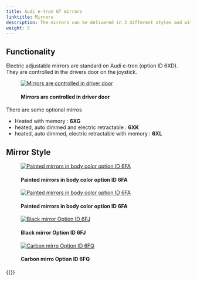 ```yaml
---
title: Audi e-tron GT mirrors
linktitle: Mirrors
description: The mirrors can be delivered in 3 different styles and with different functionality.
weight: 5
---
```

<!-- markdownlint-disable MD033 -->

## Functionality

Electric adjustable mirrors are standard on Audi e-tron (option ID 6XD). They are controlled in the drivers door on the joystick.

<figure>
    <a href="https://media.electrichasgoneaudi.net/multimedia/models/e-tron-gt/exterior/mirrors/control.jpg">
        <img src="https://media.electrichasgoneaudi.net/multimedia/models/e-tron-gt/exterior/mirrors/controls.jpg" class="img-fluid" alt="Mirrors are controlled in driver door" title="Mirrors are controlled in driver door">
    </a>
    <figcaption><h4>Mirrors are controlled in driver door</h4></figcaption>
</figure>

There are some optional mirros

- Heated with memory : **6XG**
- heated, auto dimmed and electric retractable : **6XK**
- heated, auto dimmed, electric retractable with memory : **6XL**


## Mirror Style

<figure>
    <a href="https://media.electrichasgoneaudi.net/multimedia/models/e-tron-gt/exterior/mirrors/mirror_painted_1.jpg">
        <img src="https://media.electrichasgoneaudi.net/multimedia/models/e-tron-gt/exterior/mirrors/mirror_painted_1s.jpg" class="img-fluid" alt="Painted mirrors in body color option ID 6FA" title="Painted mirrors in body color option ID 6FA">
    </a>
    <figcaption><h4>Painted mirrors in body color option ID 6FA</h4></figcaption>
</figure>

<figure>
    <a href="https://media.electrichasgoneaudi.net/multimedia/models/e-tron-gt/exterior/mirrors/mirror_painted_2.jpg">
        <img src="https://media.electrichasgoneaudi.net/multimedia/models/e-tron-gt/exterior/mirrors/mirror_painted_2s.jpg" class="img-fluid" alt="Painted mirrors in body color option ID 6FA" title="Painted mirrors in body color option ID 6FA">
    </a>
    <figcaption><h4>Painted mirrors in body color option ID 6FA</h4></figcaption>
</figure>

<figure>
    <a href="https://media.electrichasgoneaudi.net/multimedia/models/e-tron-gt/exterior/mirrors/mirror_black.jpg">
        <img src="https://media.electrichasgoneaudi.net/multimedia/models/e-tron-gt/exterior/mirrors/mirror_blacks.jpg" class="img-fluid" alt="Black mirror Option ID 6FJ" title="Black mirror Option ID 6FJ">
    </a>
    <figcaption><h4>Black mirror Option ID 6FJ</h4></figcaption>
</figure>

<figure>
    <a href="https://media.electrichasgoneaudi.net/multimedia/models/e-tron-gt/exterior/mirrors/mirror_carbon.jpg">
        <img src="https://media.electrichasgoneaudi.net/multimedia/models/e-tron-gt/exterior/mirrors/mirror_carbons.jpg" class="img-fluid" alt="Carbon mirro Option ID 6FQ" title="Carbon mirro Option ID 6FQ">
    </a>
    <figcaption><h4>Carbon mirro Option ID 6FQ</h4></figcaption>
</figure>

{{<children description="true" />}}
